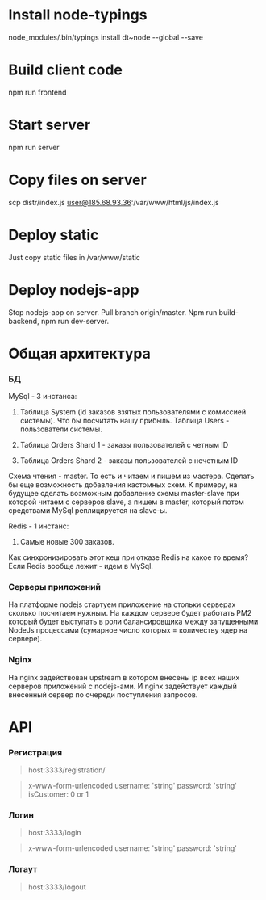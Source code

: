 # Install node-typings
node_modules/.bin/typings install dt~node --global --save

# Build client code
npm run frontend

# Start server
npm run server

# Copy files on server
scp distr/index.js user@185.68.93.36:/var/www/html/js/index.js

# Deploy static
Just copy static files in /var/www/static

# Deploy nodejs-app
Stop nodejs-app on server. 
Pull branch origin/master. 
Npm run build-backend, npm run dev-server.

# Общая архитектура

### БД

MySql - 3 инстанса:

1. Таблица System (id заказов взятых пользователями с комиссией системы). Что бы посчитать нашу прибыль.
Таблица Users - пользователи системы.

2. Таблица Orders Shard 1 - заказы пользователей с четным ID

3. Таблица Orders Shard 2 - заказы пользователей с нечетным ID

Схема чтения - master. То есть и читаем и пишем из мастера. Сделать бы еще возможность добавления
кастомных схем. К примеру, на будущее сделать возможным добавление схемы master-slave 
при которой читаем с серверов slave, а пишем в master, который потом средствами MySql реплицируется на slave-ы.

Redis - 1 инстанс:

1. Самые новые 300 заказов.

Как синхронизировать этот кеш при отказе Redis на какое то время?
Если Redis вообще лежит - идем в MySql.

### Серверы приложений

На платформе nodejs стартуем приложение на стольки серверах сколько посчитаем нужным.
На каждом сервере будет работать PM2 который будет выступать в роли балансировщика между запущенными 
NodeJs процессами (сумарное число которых = количеству ядер на сервере).
 
### Nginx

На nginx задействован upstream в котором внесены ip всех наших серверов приложений
с nodejs-ами. И nginx задействует каждый внесенный сервер по очереди поступления запросов.

# API

### Регистрация

> host:3333/registration/

> x-www-form-urlencoded
> username: 'string'
> password: 'string'
> isCustomer: 0 or 1

### Логин

> host:3333/login

> x-www-form-urlencoded
> username: 'string'
> password: 'string'

### Логаут

> host:3333/logout

